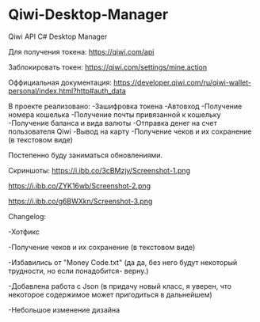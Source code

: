 # Qiwi-Desktop-Manager
Qiwi API C# Desktop Manager

Для получения токена:
https://qiwi.com/api

Заблокировать токен:
https://qiwi.com/settings/mine.action

Оффициальная документация:
https://developer.qiwi.com/ru/qiwi-wallet-personal/index.html?http#auth_data

В проекте реализовано: 
-Зашифровка токена
-Автовход
-Получение номера кошелька
-Получение почты привязанной к кошельку
-Получение баланса и вида валюты
-Отправка денег на счет пользователя Qiwi
-Вывод на карту
-Получение чеков и их сохранение (в текстовом виде)

Постепенно буду заниматься обновлениями.

Скриншоты:
https://i.ibb.co/3cBMzjy/Screenshot-1.png

https://i.ibb.co/ZYK16wb/Screenshot-2.png

https://i.ibb.co/g6BWXkn/Screenshot-3.png

Changelog:

-Хотфикс

-Получение чеков и их сохранение (в текстовом виде)

-Избавились от "Money Code.txt" (да да, без него будут некоторый трудности, но если понадобится- верну.)

-Добавлена работа с Json (в придачу новый класс, я уверен, что некоторое содержимое может пригодиться в дальнейшем)

-Небольшое изменение дизайна
